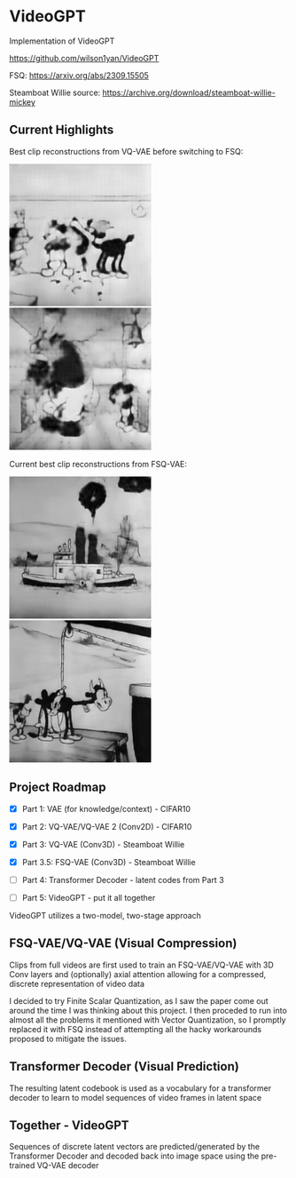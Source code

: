 # VideoGPT
Implementation of VideoGPT

https://github.com/wilson1yan/VideoGPT

FSQ: https://arxiv.org/abs/2309.15505

Steamboat Willie source: https://archive.org/download/steamboat-willie-mickey

## Current Highlights
Best clip reconstructions from VQ-VAE before switching to FSQ:

![](assets/wooing-infatuation-93-1.gif)
![](assets/wooing-infatuation-93-2.gif)

Current best clip reconstructions from FSQ-VAE:

![](assets/super_snowball_23_1.gif)
![](assets/super_snowball_23_2.gif)

## Project Roadmap

- [X] Part 1: VAE (for knowledge/context) - CIFAR10

- [X] Part 2: VQ-VAE/VQ-VAE 2 (Conv2D) - CIFAR10

- [X] Part 3: VQ-VAE (Conv3D) - Steamboat Willie

- [X] Part 3.5: FSQ-VAE (Conv3D) - Steamboat Willie

- [ ] Part 4: Transformer Decoder - latent codes from Part 3

- [ ] Part 5: VideoGPT - put it all together


VideoGPT utilizes a two-model, two-stage approach

## FSQ-VAE/VQ-VAE (Visual Compression)
Clips from full videos are first used to train an FSQ-VAE/VQ-VAE with 3D Conv layers and (optionally) axial attention
allowing for a compressed, discrete representation of video data

I decided to try Finite Scalar Quantization, as I saw the paper come out around the time I 
was thinking about this project. I then proceded to run into almost all the problems it
mentioned with Vector Quantization, so I promptly replaced it with FSQ instead of attempting
all the hacky workarounds proposed to mitigate the issues.

## Transformer Decoder (Visual Prediction)
The resulting latent codebook is used as a vocabulary for a transformer decoder to learn to model sequences of
video frames in latent space

## Together - VideoGPT
Sequences of discrete latent vectors are predicted/generated by the Transformer Decoder and decoded back into
image space using the pre-trained VQ-VAE decoder
